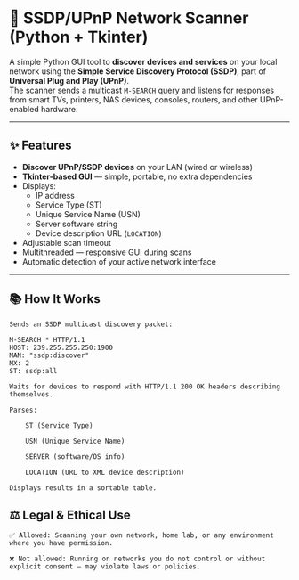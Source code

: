 # 📡 SSDP/UPnP Network Scanner (Python + Tkinter)

A simple Python GUI tool to **discover devices and services** on your local network using the **Simple Service Discovery Protocol (SSDP)**, part of **Universal Plug and Play (UPnP)**.  
The scanner sends a multicast `M-SEARCH` query and listens for responses from smart TVs, printers, NAS devices, consoles, routers, and other UPnP-enabled hardware.

---

## ✨ Features

- **Discover UPnP/SSDP devices** on your LAN (wired or wireless)
- **Tkinter-based GUI** — simple, portable, no extra dependencies
- Displays:
  - IP address
  - Service Type (ST)
  - Unique Service Name (USN)
  - Server software string
  - Device description URL (`LOCATION`)
- Adjustable scan timeout
- Multithreaded — responsive GUI during scans
- Automatic detection of your active network interface

---

## 📚 How It Works

    Sends an SSDP multicast discovery packet:

    M-SEARCH * HTTP/1.1
    HOST: 239.255.255.250:1900
    MAN: "ssdp:discover"
    MX: 2
    ST: ssdp:all

    Waits for devices to respond with HTTP/1.1 200 OK headers describing themselves.

    Parses:

        ST (Service Type)

        USN (Unique Service Name)

        SERVER (software/OS info)

        LOCATION (URL to XML device description)

    Displays results in a sortable table.

## ⚖️ Legal & Ethical Use

    ✅ Allowed: Scanning your own network, home lab, or any environment where you have permission.

    ❌ Not allowed: Running on networks you do not control or without explicit consent — may violate laws or policies.
